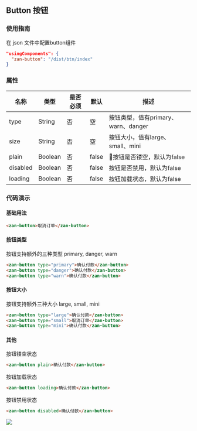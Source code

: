 ## Button 按钮

### 使用指南
在 json 文件中配置button组件
```json
"usingComponents": {
  "zan-button": "/dist/btn/index"
}
```

### 属性

| 名称     | 类型    | 是否必须  | 默认  | 描述   |
|---------|---------|----------|------|-------|
| type    | String  | 否       | 空 | 按钮类型，值有primary、warn、danger |
| size    | String  | 否       | 空 | 按钮大小，值有large、small、mini |
| plain   | Boolean | 否       | false | 按钮是否镂空，默认为false |
| disabled | Boolean | 否      | false | 按钮是否禁用，默认为false |
| loading | Boolean | 否       | false | 按钮加载状态，默认为false |

### 代码演示

#### 基础用法
```html
<zan-button>取消订单</zan-button>
```

#### 按钮类型
按钮支持额外的三种类型 primary, danger, warn
```html
<zan-button type="primary">确认付款</zan-button>
<zan-button type="danger">确认付款</zan-button>
<zan-button type="warn">确认付款</zan-button>
```

#### 按钮大小
按钮支持额外三种大小 large, small, mini
```html
<zan-button type="large">确认付款</zan-button>
<zan-button type="small">取消订单</zan-button>
<zan-button type="mini">确认付款</zan-button>
```

#### 其他
按钮镂空状态
```html
<zan-button plain>确认付款</zan-button>
```

按钮加载状态
```html
<zan-button loading>确认付款</zan-button>
```

按钮禁用状态
```html
<zan-button disabled>确认付款</zan-button>
```

![](https://img.yzcdn.cn/public_files/2017/02/08/1b1e39ed3dc6b63519a68ba1e2650cfc.png)
